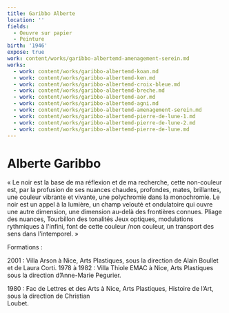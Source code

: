 ```yaml
---
title: Garibbo Alberte
location: ''
fields:
  - Oeuvre sur papier
  - Peinture
birth: '1946'
expose: true
work: content/works/garibbo-albertemd-amenagement-serein.md
works:
  - work: content/works/garibbo-albertemd-koan.md
  - work: content/works/garibbo-albertemd-ken.md
  - work: content/works/garibbo-albertemd-croix-bleue.md
  - work: content/works/garibbo-albertemd-breche.md
  - work: content/works/garibbo-albertemd-aor.md
  - work: content/works/garibbo-albertemd-agni.md
  - work: content/works/garibbo-albertemd-amenagement-serein.md
  - work: content/works/garibbo-albertemd-pierre-de-lune-1.md
  - work: content/works/garibbo-albertemd-pierre-de-lune-2.md
  - work: content/works/garibbo-albertemd-pierre-de-lune.md
---
```


# Alberte Garibbo 

« Le noir est la base de ma réflexion et de ma recherche, cette non-couleur est, par la profusion de ses nuances chaudes, profondes, mates, brillantes, une couleur vibrante et vivante, une polychromie dans la monochromie. Le noir est un appel à la lumière, un champ velouté et ondulatoire qui ouvre une autre dimension, une dimension au-delà des frontières connues. Pliage des nuances, Tourbillon des tonalités Jeux optiques, modulations rythmiques à l'infini, font de cette couleur /non couleur, un transport des sens dans l'intemporel. »

Formations :

2001 : Villa Arson à Nice, Arts Plastiques, sous la direction de Alain Boullet et de Laura Corti.
1978 à 1982 : Villa Thiole EMAC à Nice, Arts Plastiques sous la direction d’Anne-Marie Pegurier. 

1980 : Fac de Lettres et des Arts à Nice, Arts Plastiques, Histoire de l’Art, sous la direction de Christian Loubet.                                                                                                                                                                                                 
